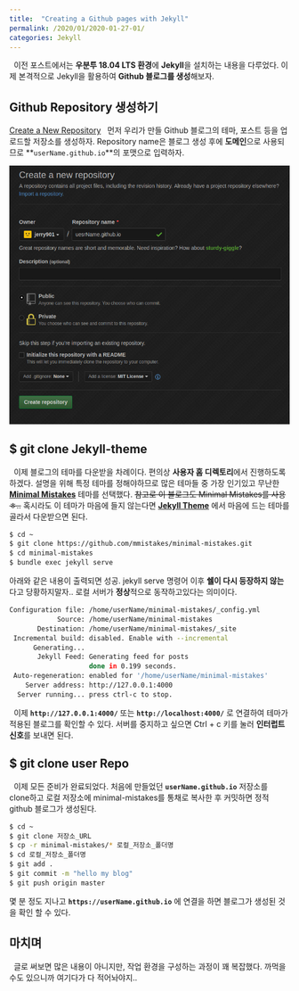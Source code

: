 ```yaml
---
title:  "Creating a Github pages with Jekyll"
permalink: /2020/01/2020-01-27-01/
categories: Jekyll
---
```

&nbsp; 이전 포스트에서는 **우분투 18.04 LTS 환경**에 **Jekyll**을 설치하는 내용을 다루었다. 이제 본격적으로 Jekyll을 활용하여 **Github 블로그를 생성**해보자.
## Github Repository 생성하기
[Create a New Repository](http://www.github.com/new)
&nbsp; 먼저 우리가 만들 Github 블로그의 테마, 포스트 등을 업로드할 저장소를 생성하자. Repository name은 블로그 생성 후에 **도메인**으로 사용되므로 **`userName.github.io`**의 포맷으로 입력하자.    

![ex_screenshot](/assets/images/2020-01-27/2020-01-27_create_a_new_repo.png)

## $ git clone Jekyll-theme
&nbsp; 이제 블로그의 테마를 다운받을 차례이다. 편의상 **사용자 홈 디렉토리**에서 진행하도록 하겠다. 설명을 위해 특정 테마를 정해야하므로 많은 테마들 중 가장 인기있고 무난한 **[Minimal Mistakes](http://https://github.com/mmistakes/minimal-mistakes)** 테마를 선택했다. ~~참고로 이 블로그도 Minimal Mistakes를 사용ㅎ..~~ 혹시라도 이 테마가 마음에 들지 않는다면 **[Jekyll Theme](http://jekyllthemes.org)** 에서 마음에 드는 테마를 골라서 다운받으면 된다. 
```bash
$ cd ~
$ git clone https://github.com/mmistakes/minimal-mistakes.git
$ cd minimal-mistakes
$ bundle exec jekyll serve
```
아래와 같은 내용이 출력되면 성공. jekyll serve 명령어 이후 **쉘이 다시 등장하지 않는**다고 당황하지말자.. 로컬 서버가 **정상**적으로 동작하고있다는 의미이다.
```bash
Configuration file: /home/userName/minimal-mistakes/_config.yml
            Source: /home/userName/minimal-mistakes
       Destination: /home/userName/minimal-mistakes/_site
 Incremental build: disabled. Enable with --incremental
      Generating... 
       Jekyll Feed: Generating feed for posts
                    done in 0.199 seconds.
 Auto-regeneration: enabled for '/home/userName/minimal-mistakes'
    Server address: http://127.0.0.1:4000
  Server running... press ctrl-c to stop.
```
&nbsp; 이제 **```http://127.0.0.1:4000/```** 또는 **```http://localhost:4000/```** 로 연결하여 테마가 적용된 블로그를 확인할 수 있다. 서버를 중지하고 싶으면 Ctrl + c 키를 눌러 **인터럽트 신호**를 보내면 된다. 

## $ git clone user Repo
&nbsp; 이제 모든 준비가 완료되었다. 처음에 만들었던 **```userName.github.io```** 저장소를 clone하고 로컬 저장소에 minimal-mistakes를 통채로 복사한 후 커밋하면 정적 github 블로그가 생성된다.
```bash
$ cd ~
$ git clone 저장소_URL
$ cp -r minimal-mistakes/* 로컬_저장소_폴더명
$ cd 로컬_저장소_폴더명
$ git add .
$ git commit -m "hello my blog"
$ git push origin master 
```
몇 분 정도 지나고 **```https://userName.github.io```** 에 연결을 하면 블로그가 생성된 것을 확인 할 수 있다.

## 마치며
&nbsp; 글로 써보면 많은 내용이 아니지만, 작업 환경을 구성하는 과정이 꽤 복잡했다. 까먹을 수도 있으니까 여기다가 다 적어놔야지..

